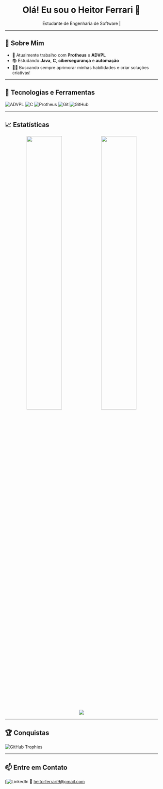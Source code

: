 <h1 align="center">Olá! Eu sou o Heitor Ferrari 👋</h1>

<p align="center">
  Estudante de Engenharia de Software | 
</p>

---

## 🧠 Sobre Mim

- 💼 Atualmente trabalho com **Protheus** e **ADVPL**
- 📚 Estudando **Java**, **C**, **cibersegurança** e **automação**
- 👨‍💻 Buscando sempre aprimorar minhas habilidades e criar soluções criativas!

---

## 🚀 Tecnologias e Ferramentas

![ADVPL](https://img.shields.io/badge/ADVPL-0066cc?style=for-the-badge)
![C](https://img.shields.io/badge/C-00599C?style=for-the-badge&logo=c&logoColor=white)
![Protheus](https://img.shields.io/badge/Protheus-7B1FA2?style=for-the-badge)
![Git](https://img.shields.io/badge/Git-F05032?style=for-the-badge&logo=git&logoColor=white)
![GitHub](https://img.shields.io/badge/GitHub-181717?style=for-the-badge&logo=github)

---

## 📈 Estatísticas

<p align="center">
  <img width="48%" src="https://github-readme-stats.vercel.app/api?username=HeitorFerrari&show_icons=true&theme=radical" />
  <img width="48%" src="https://github-readme-stats.vercel.app/api/top-langs/?username=HeitorFerrari&layout=compact&theme=radical" />
</p>

<p align="center">
  <img src="https://github-readme-streak-stats.herokuapp.com/?user=HeitorFerrari&theme=radical" />
</p>

---

## 🏆 Conquistas

![GitHub Trophies](https://github-profile-trophy.vercel.app/?username=HeitorFerrari&theme=radical&margin-w=15&no-frame=true)

---

## 📫 Entre em Contato

[![LinkedIn](https://www.linkedin.com/in/heitor-ferrari-5070772b5/)
📧 heitorferrari9@gmail.com

